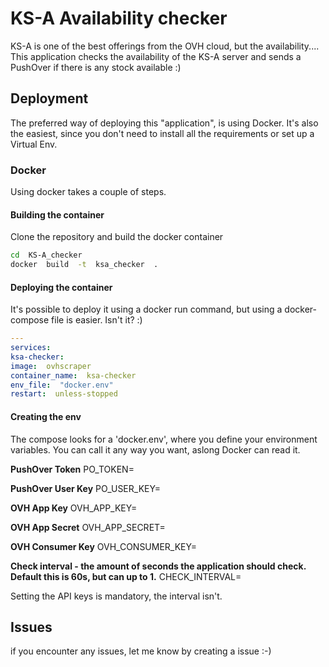
# KS-A Availability checker

KS-A is one of the best offerings from the OVH cloud, but the availability....
This application checks the availability of the KS-A server and sends a PushOver if there is any stock available :)

## Deployment
The preferred way of deploying this "application", is using Docker. It's also the easiest, since you don't need to install all the requirements or set up a Virtual Env.

### Docker
Using docker takes a couple of steps.

#### Building the container
Clone the repository and build the docker container

```bash
cd  KS-A_checker
docker  build  -t  ksa_checker  .
```

#### Deploying the container
It's possible to deploy it using a docker run command, but using a docker-compose file is easier. Isn't it? :)
```yaml
---
services:
ksa-checker:
image:  ovhscraper
container_name:  ksa-checker
env_file:  "docker.env"
restart:  unless-stopped
```

#### Creating the env
The compose looks for a 'docker.env', where you define your environment variables. You can call it any way you want, aslong Docker can read it.

**PushOver Token**
PO_TOKEN=

**PushOver User Key**
PO_USER_KEY=

**OVH App Key**
OVH_APP_KEY=

**OVH App Secret**
OVH_APP_SECRET=

**OVH Consumer Key**
OVH_CONSUMER_KEY=

**Check interval - the amount of seconds the application should check. Default this is 60s, but can up to 1.**
CHECK_INTERVAL=

Setting the API keys is mandatory, the interval isn't.

## Issues
if you encounter any issues, let me know by creating a issue :-)